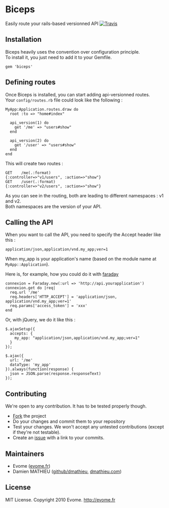 # Biceps

Easily route your rails-based versionned API
[![Travis](https://secure.travis-ci.org/evome/biceps.png)](http://travis-ci.org/evome/biceps)

## Installation

Biceps heavily uses the convention over configuration principle.  
To install it, you just need to add it to your Gemfile.

    gem 'biceps'

## Defining routes

Once Biceps is installed, you can start adding api-versionned routes.  
Your `config/routes.rb` file could look like the following :

    MyApp:Application.routes.draw do
      root :to => "home#index"

      api_version(1) do
        get '/me' => "users#show"
      end

      api_version(2) do
        get '/user' => "users#show"
      end
    end

This will create two routes :

    GET    /me(.:format)                                 {:controller=>"v1/users", :action=>"show"}
    GET    /user(.:format)                               {:controller=>"v2/users", :action=>"show"}

As you can see in the routing, both are leading to different namespaces
: v1 and v2.  
Both namespaces are the version of your API.

## Calling the API

When you want to call the API, you need to specify the Accept header
like this :

    application/json,application/vnd.my_app;ver=1

When my_app is your application's name (based on the module name at
`MyApp::Application`).

Here is, for example, how you could do it with [faraday](https://github.com/technoweenie/faraday)

    connexion = Faraday.new(:url => 'http://api.yourapplication')
    connexion.get do |req|
      req.url '/me'
      req.headers['HTTP_ACCEPT'] = 'application/json, application/vnd.my_app;ver=1'
      req.params['access_token'] = 'xxx'
    end

Or, with jQuery, we do it like this :

    $.ajaxSetup({
      accepts: {
        my_app: "application/json,application/vnd.my_app;ver=1"
      }
    });

    $.ajax({
      url: '/me'
      dataType: 'my_app'
    }).always(function(response) {
      json = JSON.parse(response.responseText)
    });


## Contributing

We're open to any contribution. It has to be tested properly though.

* [Fork](http://help.github.com/forking/) the project
* Do your changes and commit them to your repository
* Test your changes. We won't accept any untested contributions (except if they're not testable).
* Create an [issue](https://github.com/evome/biceps/issues) with a link to your commits.

## Maintainers

* Evome ([evome.fr](http://evome.fr))
* Damien MATHIEU ([github/dmathieu](http://github.com/dmathieu), [dmathieu.com](http://dmathieu.com))

## License
MIT License. Copyright 2010 Evome. http://evome.fr
